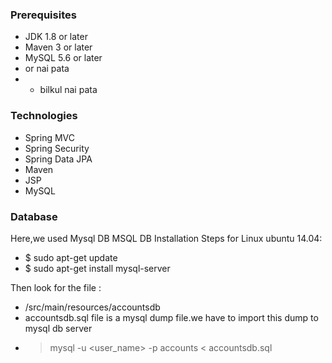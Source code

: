 ####
### Prerequisites
- JDK 1.8 or later
- Maven 3 or later
- MySQL 5.6 or later
- or nai pata
- - bilkul nai pata
### Technologies 
- Spring MVC
- Spring Security
- Spring Data JPA
- Maven
- JSP
- MySQL
### Database
Here,we used Mysql DB 
MSQL DB Installation Steps for Linux ubuntu 14.04:
- $ sudo apt-get update
- $ sudo apt-get install mysql-server

Then look for the file :
- /src/main/resources/accountsdb
- accountsdb.sql file is a mysql dump file.we have to import this dump to mysql db server
- > mysql -u <user_name> -p accounts < accountsdb.sql


